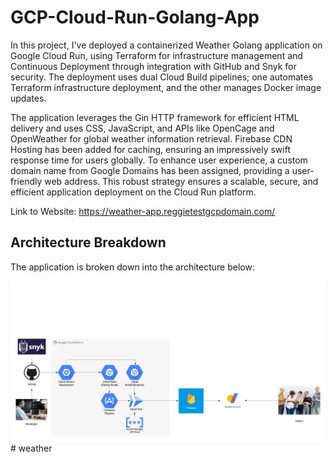 # GCP-Cloud-Run-Golang-App

In this project, I've deployed a containerized Weather Golang application on Google Cloud Run, using Terraform for infrastructure management and Continuous Deployment through integration with GitHub and Snyk for security. The deployment uses dual Cloud Build pipelines; one automates Terraform infrastructure deployment, and the other manages Docker image updates. 

The application leverages the Gin HTTP framework for efficient HTML delivery and uses CSS, JavaScript, and APIs like OpenCage and OpenWeather for global weather information retrieval. Firebase CDN Hosting has been added for caching, ensuring an impressively swift response time for users globally. To enhance user experience, a custom domain name from Google Domains has been assigned, providing a user-friendly web address. This robust strategy ensures a scalable, secure, and efficient application deployment on the Cloud Run platform.

Link to Website: https://weather-app.reggietestgcpdomain.com/

## Architecture Breakdown

The application is broken down into the architecture below:

![applications](https://github.com/rjones18/Images/blob/main/Cloud%20Run%20Application.png)
#   w e a t h e r 
 
 
